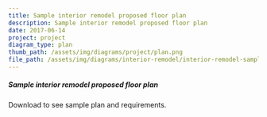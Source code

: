 ```yaml
---
title: Sample interior remodel proposed floor plan
description: Sample interior remodel proposed floor plan
date: 2017-06-14
project: project
diagram_type: plan
thumb_path: /assets/img/diagrams/project/plan.png
file_path: /assets/img/diagrams/interior-remodel/interior-remodel-sample-proposed floor plan.pdf
---
```

##### Sample interior remodel proposed floor plan
Download to see sample plan and requirements.
